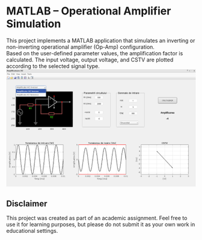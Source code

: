 # MATLAB – Operational Amplifier Simulation

This project implements a MATLAB application that simulates an inverting or non-inverting operational amplifier (Op-Amp) configuration. <br>
Based on the user-defined parameter values, the amplification factor is calculated. The input voltage, output voltage, and CSTV are plotted according to the selected signal type. <br>
![](https://raw.githubusercontent.com/c0smin27/MATLAB-AO-Amplifier/main/README.png)

## Disclaimer
This project was created as part of an academic assignment. Feel free to use it for learning purposes, but please do not submit it as your own work in educational settings.
